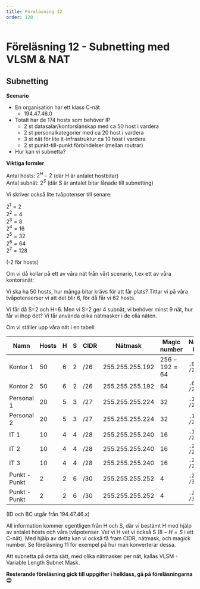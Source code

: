 ```yaml
---
title: Föreläsning 12
order: 120
---
```


# Föreläsning 12 - Subnetting med VLSM & NAT

## Subnetting

**Scenario**

- En organisation har ett klass C-nät
  - 194.47.46.0
- Totalt har de 174 hosts som behöver IP
  - 2 st datasalar/kontorslanskap med ca 50 host i vardera
  - 2 st personalkategorier med ca 20 host i vardera
  - 3 st nät för lite it-infrastruktur ca 10 host i vardera
  - 2 st punkt-till-punkt förbindelser (mellan routrar)
- Hur kan vi subnetta?

**Viktiga formler**

Antal hosts: $2^H - 2$ (där H är antalet hostbitar)  
Antal subnät: $2^S$ (där S är antalet bitar lånade till subnetting)

Vi skriver också lite tvåpotenser till senare:

$2^1 = 2$  
$2^2 = 4$  
$2^3 = 8$  
$2^4 = 16$  
$2^5 = 32$  
$2^6 = 64$  
$2^7 = 128$

(-2 för hosts)

Om vi då kollar på ett av våra nät från vårt scenario, t.ex ett av våra kontorsnät:

Vi ska ha 50 hosts, hur många bitar krävs för att får plats? Tittar vi på våra tvåpotenserser vi att det blir 6, för då får vi 62 hosts.

Vi får då S=2 och H=6. Men vi S=2 ger 4 subnät, vi behöver minst 9 nät, hur får vi ihop det? Vi får använda olika nätmasker i de olia näten.

Om vi ställer upp våra nät i en tabell:

| Namn          | Hosts | H   | S   | CIDR | Nätmask         | Magic number   | Nät-ID     | BC     |
| ------------- | ----- | --- | --- | ---- | --------------- | -------------- | ---------- | ------ |
| Kontor 1      | 50    | 6   | 2   | /26  | 255.255.255.192 | $256-192 = 64$ | `.0 /26`   | `.63`  |
| Kontor 2      | 50    | 6   | 2   | /26  | 255.255.255.192 | 64             | `.64 /26`  | `.127` |
| Personal 1    | 20    | 5   | 3   | /27  | 255.255.255.224 | 32             | `.128 /27` | `.159` |
| Personal 2    | 20    | 5   | 3   | /27  | 255.255.255.224 | 32             | `.160 /27` | `.191` |
| IT 1          | 10    | 4   | 4   | /28  | 255.255.255.240 | 16             | `.192 /28` | `.207` |
| IT 2          | 10    | 4   | 4   | /28  | 255.255.255.240 | 16             | `.208 /28` | `.223` |
| IT 3          | 10    | 4   | 4   | /28  | 255.255.255.240 | 16             | `.224 /28` | `.239` |
| Punkt - Punkt | 2     | 2   | 6   | /30  | 255.255.255.252 | 4              | `.240 /30` | `.243` |
| Punkt - Punkt | 2     | 2   | 6   | /30  | 255.255.255.252 | 4              | `.244 /30` | `.247` |

(ID och BC utgår från 194.47.46.x)

All information kommer egentligen från H och S, där vi bestämt H med hjälp av antalet hosts och våra tvåpotenser. Vet vi H vet vi också S ($8 - H = S$ i ett C-nät). Med hjälp av detta kan vi också få fram CIDR, nätmask, och magick number. Se föreläsning 11 för exempel på hur man konverterar dessa.

Att subnetta på detta sätt, med olika nätmasker per nät, kallas VLSM - Variable Length Subnet Mask.

**Resterande föreläsning gick till uppgifter i helklass, gå på föreläsningarna 😉**

